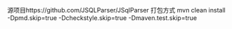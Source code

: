 源项目https://github.com/JSQLParser/JSqlParser
打包方式 mvn clean install -Dpmd.skip=true -Dcheckstyle.skip=true -Dmaven.test.skip=true
